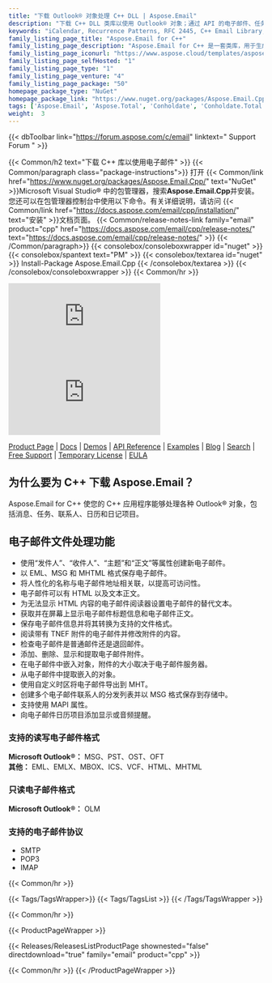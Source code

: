 ```yaml
---
title: "下载 Outlook® 对象处理 C++ DLL | Aspose.Email"
description: "下载 C++ DLL 类库以使用 Outlook® 对象；通过 API 的电子邮件、任务、联系人、日历和日记项目。支持 SMTP、POP3 和 IMAP。"
keywords: "iCalendar, Recurrence Patterns, RFC 2445, C++ Email Library, C++ Outlook Library"
family_listing_page_title: "Aspose.Email for C++"
family_listing_page_description: "Aspose.Email for C++ 是一套类库，用于生成强大的电子邮件编程 API，可以更轻松地处理多种电子邮件消息格式，例如 MSG、EML、EMLX 和 MHT。"
family_listing_page_iconurl: "https://www.aspose.cloud/templates/aspose/App_Themes/V3/images/email/272x272/aspose_email-for-cpp.png"
family_listing_page_selfHosted: "1"
family_listing_page_type: "1"
family_listing_page_venture: "4"
family_listing_page_package: "50"
homepage_package_type: "NuGet"
homepage_package_link: "https://www.nuget.org/packages/Aspose.Email.Cpp/"
tags: ['Aspose.Email', 'Aspose.Total', 'Conholdate', 'Conholdate.Total', 'Office-Automation', 'MSG', 'PST', 'OST', 'OFT', 'OLM', 'EML', 'EMLX', 'MBOX', 'ICS', 'VCF', 'HTML', 'MHTML', 'MHT', 'Mail', 'MIME', 'iCalender', 'SMTP', 'POP3', 'IMAP', 'Protocols', 'RFC2445', 'RFC822', 'Windows', 'Linux', 'VisualStudio', 'GCC', 'CLang', 'Component', 'Assembly', 'C++', 'API', 'Email-API', 'Distribution-List', 'MAPI', 'Parsing-MSG', 'Viewing-MSG', 'Email-Message-Extraction', 'Email', 'Mail-Message', 'EWS-Client', 'EML-to-MSG', 'Email-to-EML', 'Email-to-MHT', 'Mail-to-MHTML', 'Native', 'C++', 'CPP', 'Exchange']
weight:  3
---
```


{{< dbToolbar link="https://forum.aspose.com/c/email" linktext=" Support Forum " >}}

{{< Common/h2 text="下载 C++ 库以使用电子邮件"  >}}
{{< Common/paragraph class="package-instructions">}}
打开
{{< Common/link href="https://www.nuget.org/packages/Aspose.Email.Cpp/" text="NuGet"  >}}Microsoft Visual Studio® 中的包管理器，搜索<b>Aspose.Email.Cpp</b>并安装。您还可以在包管理器控制台中使用以下命令。有关详细说明，请访问
{{< Common/link href="https://docs.aspose.com/email/cpp/installation/" text="安装"  >}}文档页面。
{{< Common/release-notes-link family="email" product="cpp" href="https://docs.aspose.com/email/cpp/release-notes/" text="https://docs.aspose.com/email/cpp/release-notes/"  >}}
{{< /Common/paragraph>}}
{{< consolebox/consoleboxwrapper id="nuget" >}}
       {{< consolebox/spantext text="PM" >}}
       {{< consolebox/textarea id="nuget" >}} Install-Package Aspose.Email.Cpp {{< /consolebox/textarea >}}
{{< /consolebox/consoleboxwrapper >}}
{{< Common/hr >}}

![Nuget](https://img.shields.io/nuget/v/Aspose.Email.Cpp) ![Nuget](https://img.shields.io/nuget/dt/Aspose.Email.Cpp?label=nuget%20downloads)

[Product Page](https://products.aspose.com/email/cpp/) | [Docs](https://docs.aspose.com/email/cpp/) | [Demos](https://products.aspose.app/email/family) | [API Reference](https://reference.aspose.com/email/cpp) | [Examples](https://github.com/aspose-email/Aspose.Email-for-C) | [Blog](https://blog.aspose.com/category/email/) | [Search](https://search.aspose.com/) | [Free Support](https://forum.aspose.com/c/email) | [Temporary License](https://purchase.aspose.com/temporary-license) | [EULA](https://about.aspose.com/legal/eula/)

## 为什么要为 C++ 下载 Aspose.Email？

Aspose.Email for C++ 使您的 C++ 应用程序能够处理各种 Outlook® 对象，包括消息、任务、联系人、日历和日记项目。

## 电子邮件文件处理功能

- 使用“发件人”、“收件人”、“主题”和“正文”等属性创建新电子邮件。
- 以 EML、MSG 和 MHTML 格式保存电子邮件。
- 将人性化的名称与电子邮件地址相关联，以提高可访问性。
- 电子邮件可以有 HTML 以及文本正文。
- 为无法显示 HTML 内容的电子邮件阅读器设置电子邮件的替代文本。
- 获取并在屏幕上显示电子邮件标题信息和电子邮件正文。
- 保存电子邮件信息并将其转换为支持的文件格式。
- 阅读带有 TNEF 附件的电子邮件并修改附件的内容。
- 检查电子邮件是普通邮件还是退回邮件。
- 添加、删除、显示和提取电子邮件附件。
- 在电子邮件中嵌入对象，附件的大小取决于电子邮件服务器。
- 从电子邮件中提取嵌入的对象。
- 使用自定义时区将电子邮件导出到 MHT。
- 创建多个电子邮件联系人的分发列表并以 MSG 格式保存到存储中。
- 支持使用 MAPI 属性。
- 向电子邮件日历项目添加显示或音频提醒。

### 支持的读写电子邮件格式

**Microsoft Outlook®：** MSG、PST、OST、OFT\
**其他：** EML、EMLX、MBOX、ICS、VCF、HTML、MHTML

### 只读电子邮件格式

**Microsoft Outlook®：** OLM

### 支持的电子邮件协议

- SMTP
- POP3
- IMAP

{{< Common/hr >}}

{{< Tags/TagsWrapper>}}
 {{< Tags/TagsList >}}
{{< /Tags/TagsWrapper >}}

{{< Common/hr >}}

{{< ProductPageWrapper >}}
<!-- ReleasesListProductPage-->
   {{< Releases/ReleasesListProductPage shownested="false"  directdownload="true" family="email" product="cpp" >}}
<!-- /ReleasesListProductPage-->
{{< Common/hr >}}
{{< /ProductPageWrapper >}}

